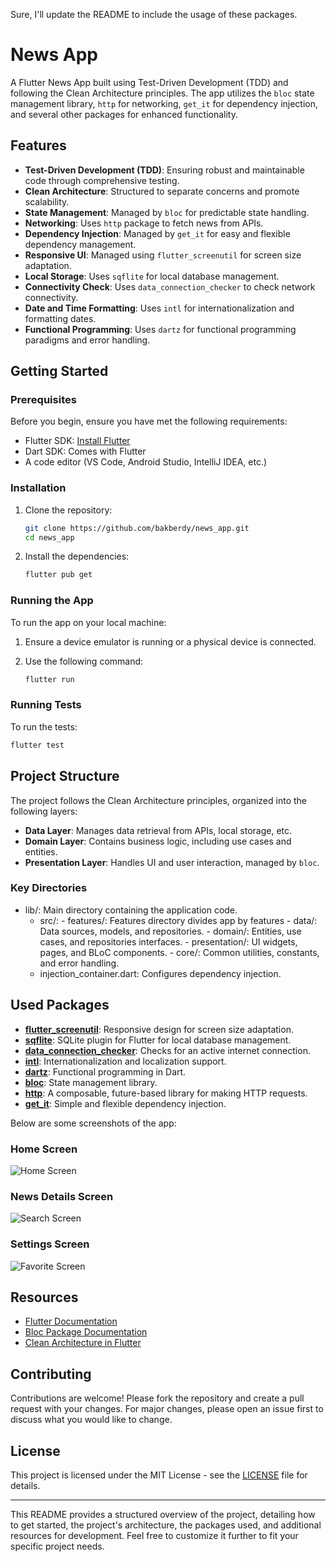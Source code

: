 Sure, I'll update the README to include the usage of these packages.

# News App

A Flutter News App built using Test-Driven Development (TDD) and following the Clean Architecture principles. The app utilizes the `bloc` state management library, `http` for networking, `get_it` for dependency injection, and several other packages for enhanced functionality.

## Features

- **Test-Driven Development (TDD)**: Ensuring robust and maintainable code through comprehensive testing.
- **Clean Architecture**: Structured to separate concerns and promote scalability.
- **State Management**: Managed by `bloc` for predictable state handling.
- **Networking**: Uses `http` package to fetch news from APIs.
- **Dependency Injection**: Managed by `get_it` for easy and flexible dependency management.
- **Responsive UI**: Managed using `flutter_screenutil` for screen size adaptation.
- **Local Storage**: Uses `sqflite` for local database management.
- **Connectivity Check**: Uses `data_connection_checker` to check network connectivity.
- **Date and Time Formatting**: Uses `intl` for internationalization and formatting dates.
- **Functional Programming**: Uses `dartz` for functional programming paradigms and error handling.

## Getting Started

### Prerequisites

Before you begin, ensure you have met the following requirements:

- Flutter SDK: [Install Flutter](https://flutter.dev/docs/get-started/install)
- Dart SDK: Comes with Flutter
- A code editor (VS Code, Android Studio, IntelliJ IDEA, etc.)

### Installation

1. Clone the repository:

    ```bash
    git clone https://github.com/bakberdy/news_app.git
    cd news_app
    ```

2. Install the dependencies:

    ```bash
    flutter pub get
    ```

### Running the App

To run the app on your local machine:

1. Ensure a device emulator is running or a physical device is connected.
2. Use the following command:

    ```bash
    flutter run
    ```

### Running Tests

To run the tests:

```bash
flutter test
```

## Project Structure

The project follows the Clean Architecture principles, organized into the following layers:

- **Data Layer**: Manages data retrieval from APIs, local storage, etc.
- **Domain Layer**: Contains business logic, including use cases and entities.
- **Presentation Layer**: Handles UI and user interaction, managed by `bloc`.

### Key Directories

- lib/: Main directory containing the application code.
  - src/:
        - features/: Features directory divides app by features
              - data/: Data sources, models, and repositories.
              - domain/: Entities, use cases, and repositories interfaces.
              - presentation/: UI widgets, pages, and BLoC components.
        - core/: Common utilities, constants, and error handling.
  - injection_container.dart: Configures dependency injection.

## Used Packages

- **[flutter_screenutil](https://pub.dev/packages/flutter_screenutil)**: Responsive design for screen size adaptation.
- **[sqflite](https://pub.dev/packages/sqflite)**: SQLite plugin for Flutter for local database management.
- **[data_connection_checker](https://pub.dev/packages/data_connection_checker)**: Checks for an active internet connection.
- **[intl](https://pub.dev/packages/intl)**: Internationalization and localization support.
- **[dartz](https://pub.dev/packages/dartz)**: Functional programming in Dart.
- **[bloc](https://bloclibrary.dev/#/)**: State management library.
- **[http](https://pub.dev/packages/http)**: A composable, future-based library for making HTTP requests.
- **[get_it](https://pub.dev/packages/get_it)**: Simple and flexible dependency injection.

Below are some screenshots of the app:

### Home Screen
![Home Screen](path/to/home_screen.png)

### News Details Screen
![Search Screen](path/to/news_details_screen.png)

### Settings Screen
![Favorite Screen](path/to/settings_screen.png)

## Resources

- [Flutter Documentation](https://docs.flutter.dev/)
- [Bloc Package Documentation](https://bloclibrary.dev/#/)
- [Clean Architecture in Flutter](https://resocoder.com/2020/03/09/flutter-clean-architecture-tdd-dart/)

## Contributing

Contributions are welcome! Please fork the repository and create a pull request with your changes. For major changes, please open an issue first to discuss what you would like to change.

## License

This project is licensed under the MIT License - see the [LICENSE](LICENSE) file for details.

---

This README provides a structured overview of the project, detailing how to get started, the project's architecture, the packages used, and additional resources for development. Feel free to customize it further to fit your specific project needs.
